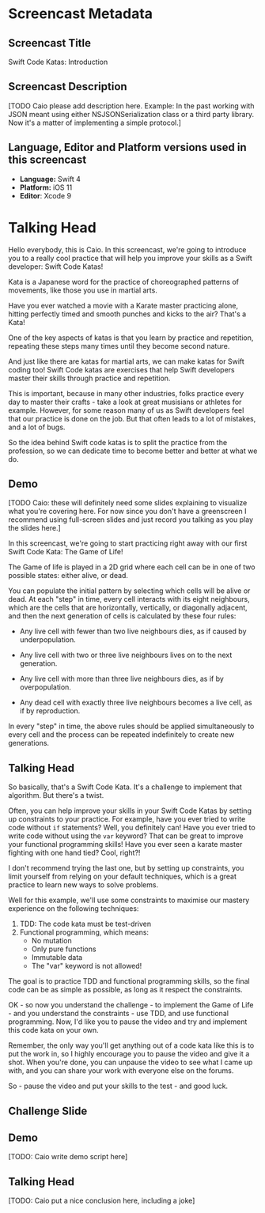 # Screencast Metadata

## Screencast Title

Swift Code Katas: Introduction

## Screencast Description

[TODO Caio please add description here. Example: In the past working with JSON meant using either NSJSONSerialization class or a third party library. Now it's a matter of implementing a simple protocol.]

## Language, Editor and Platform versions used in this screencast

* **Language:** Swift 4
* **Platform:** iOS 11
* **Editor**: Xcode 9

# Talking Head

Hello everybody, this is Caio. In this screencast, we're going to introduce you to a really cool practice that will help you improve your skills as a Swift developer: Swift Code Katas!

Kata is a Japanese word for the practice of choreographed patterns of movements, like those you use in martial arts. 

Have you ever watched a movie with a Karate master practicing alone, hitting perfectly timed and smooth punches and kicks to the air? That's a Kata!

One of the key aspects of katas is that you learn by practice and repetition, repeating these steps many times until they become second nature.

And just like there are katas for martial arts, we can make katas for Swift coding too! Swift Code katas are exercises that help Swift developers master their skills through practice and repetition. 

This is important, because in many other industries, folks practice every day to master their crafts - take a look at great musisians or athletes for example. However, for some reason many of us as Swift developers feel that our practice is done on the job. But that often leads to a lot of mistakes, and a lot of bugs.

So the idea behind Swift code katas is to split the practice from the profession, so we can dedicate time to become better and better at what we do.

## Demo

[TODO Caio: these will definitely need some slides explaining to visualize what you're covering here. For now since you don't have a greenscreen I recommend using full-screen slides and just record you talking as you play the slides here.]

In this screencast, we're going to start practicing right away with our first Swift Code Kata: The Game of Life!

The Game of life is played in a 2D grid where each cell can be in one of two possible states: either alive, or dead. 

You can populate the initial pattern by selecting which cells will be alive or dead. At each "step" in time, every cell interacts with its eight neighbours, which are the cells that are horizontally, vertically, or diagonally adjacent, and then the next generation of cells is calculated by these four rules:

- Any live cell with fewer than two live neighbours dies, as if caused by underpopulation.

- Any live cell with two or three live neighbours lives on to the next generation.

- Any live cell with more than three live neighbours dies, as if by overpopulation.

- Any dead cell with exactly three live neighbours becomes a live cell, as if by reproduction.

In every "step" in time, the above rules should be applied simultaneously to every cell and the process can be repeated indefinitely to create new generations.

## Talking Head

So basically, that's a Swift Code Kata. It's a challenge to implement that algorithm. But there's a twist. 

Often, you can help improve your skills in your Swift Code Katas by setting up constraints to your practice. For example, have you ever tried to write code without `if` statements? Well, you definitely can! Have you ever tried to write code without using the `var` keyword? That can be great to improve your functional programming skills! Have you ever seen a karate master fighting with one hand tied? Cool, right?!

I don't recommend trying the last one, but by setting up constraints, you limit yourself from relying on your default techniques, which is a great practice to learn new ways to solve problems.

Well for this example, we'll use some constraints to maximise our mastery experience on the following techniques:

1. TDD: The code kata must be test-driven
2. Functional programming, which means:
	- No mutation
	- Only pure functions
	- Immutable data
	- The "var" keyword is not allowed!

The goal is to practice TDD and functional programming skills, so the final code can be as simple as possible, as long as it respect the constraints.

OK - so now you understand the challenge - to implement the Game of Life - and you understand the constraints - use TDD, and use functional programming. Now, I'd like you to pause the video and try and implement this code kata on your own.

Remember, the only way you'll get anything out of a code kata like this is to put the work in, so I highly encourage you to pause the video and give it a shot. When you're done, you can unpause the video to see what I came up with, and you can share your work with everyone else on the forums.

So - pause the video and put your skills to the test - and good luck. 

## Challenge Slide

## Demo

[TODO: Caio write demo script here]

## Talking Head

[TODO: Caio put a nice conclusion here, including a joke]

